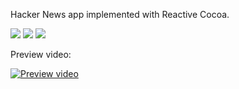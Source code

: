 
Hacker News app implemented with Reactive Cocoa. 

<img src="http://f.cl.ly/items/0L0B0a3w3b2W3L0Q3N2V/Screenshot%201.png"/>

<img src="http://f.cl.ly/items/1M2L1y2i1H0s3w2K2913/Screenshot%202.png"/>

<img src="http://f.cl.ly/items/11201v0E2h1r3d1P2G3X/Screenshot%203.png"/>

Preview video:

[![Preview video](http://img.youtube.com/vi/tbXgBS-AytI/0.jpg)](http://www.youtube.com/watch?v=tbXgBS-AytI)

